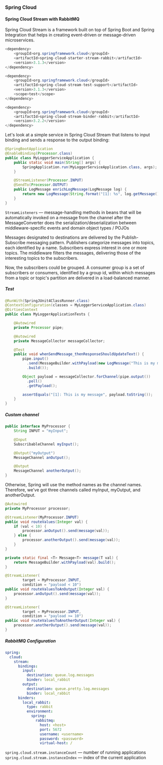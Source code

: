 ### Spring Cloud
#### Spring Cloud Stream with RabbitMQ
Spring Cloud Stream is a framework built on top of Spring Boot and Spring Integration that helps in creating event-driven or message-driven microservices.  
```java
<dependency>
    <groupId>org.springframework.cloud</groupId>
    <artifactId>spring-cloud-starter-stream-rabbit</artifactId>
    <version>3.1.3</version>
</dependency>

<dependency>
    <groupId>org.springframework.cloud</groupId>
    <artifactId>spring-cloud-stream-test-support</artifactId>
    <version>3.1.3</version>
    <scope>test</scope>
</dependency>

<dependency>
    <groupId>org.springframework.cloud</groupId>
    <artifactId>spring-cloud-stream-binder-rabbit</artifactId>
    <version>3.2.2</version>
</dependency>
```
Let's look at a simple service in Spring Cloud Stream that listens to input binding and sends a response to the output binding:
```java
@SpringBootApplication
@EnableBinding(Processor.class)
public class MyLoggerServiceApplication {
    public static void main(String[] args) {
        SpringApplication.run(MyLoggerServiceApplication.class, args);
    }

    @StreamListener(Processor.INPUT)
    @SendTo(Processor.OUTPUT)
    public LogMessage enrichLogMessage(LogMessage log) {
        return new LogMessage(String.format("[1]: %s", log.getMessage()));
    }
}
```
`StreamListeners` — message-handling methods in beans that will be automatically invoked on a message from the channel after the MessageConverter does the serialization/deserialization between middleware-specific events and domain object types / POJOs

Messages designated to destinations are delivered by the Publish-Subscribe messaging pattern. Publishers categorize messages into topics, each identified by a name. Subscribers express interest in one or more topics. The middleware filters the messages, delivering those of the interesting topics to the subscribers.

Now, the subscribers could be grouped. A consumer group is a set of subscribers or consumers, identified by a group id, within which messages from a topic or topic's partition are delivered in a load-balanced manner.

##### Test
```java
@RunWith(SpringJUnit4ClassRunner.class)
@ContextConfiguration(classes = MyLoggerServiceApplication.class)
@DirtiesContext
public class MyLoggerApplicationTests {

    @Autowired
    private Processor pipe;

    @Autowired
    private MessageCollector messageCollector;

    @Test
    public void whenSendMessage_thenResponseShouldUpdateText() {
        pipe.input()
          .send(MessageBuilder.withPayload(new LogMessage("This is my message"))
          .build());

        Object payload = messageCollector.forChannel(pipe.output())
          .poll()
          .getPayload();

        assertEquals("[1]: This is my message", payload.toString());
    }
}
```
##### Custom channel
```java
public interface MyProcessor {
    String INPUT = "myInput";

    @Input
    SubscribableChannel myInput();

    @Output("myOutput")
    MessageChannel anOutput();

    @Output
    MessageChannel anotherOutput();
}
```
Otherwise, Spring will use the method names as the channel names. Therefore, we've got three channels called myInput, myOutput, and anotherOutput.
```java
@Autowired
private MyProcessor processor;

@StreamListener(MyProcessor.INPUT)
public void routeValues(Integer val) {
    if (val < 10) {
        processor.anOutput().send(message(val));
    } else {
        processor.anotherOutput().send(message(val));
    }
}

private static final <T> Message<T> message(T val) {
    return MessageBuilder.withPayload(val).build();
}

@StreamListener(
        target = MyProcessor.INPUT,
        condition = "payload < 10")
public void routeValuesToAnOutput(Integer val) {
    processor.anOutput().send(message(val));
}

@StreamListener(
        target = MyProcessor.INPUT,
        condition = "payload >= 10")
public void routeValuesToAnotherOutput(Integer val) {
    processor.anotherOutput().send(message(val));
}
```
##### RabbitMQ Configuration
```yaml
spring:
  cloud:
    stream:
      bindings:
        input:
          destination: queue.log.messages
          binder: local_rabbit
        output:
          destination: queue.pretty.log.messages
          binder: local_rabbit
      binders:
        local_rabbit:
          type: rabbit
          environment:
            spring:
              rabbitmq:
                host: <host>
                port: 5672
                username: <username>
                password: <password>
                virtual-host: /
```
`spring.cloud.stream.instanceCount` — number of running applications
`spring.cloud.stream.instanceIndex` — index of the current application